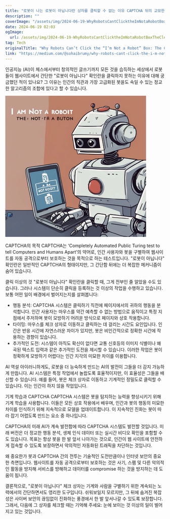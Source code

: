 ```yaml
---
title: "로봇이 나는 로봇이 아닙니다란 상자를 클릭할 수 없는 이유 CAPTCHA 뒤의 교묘한 속임수"
description: ""
coverImage: "/assets/img/2024-06-19-WhyRobotsCantClicktheImNotaRobotBoxTheCleverTrickBehindCAPTCHA_0.png"
date: 2024-06-19 02:03
ogImage: 
  url: /assets/img/2024-06-19-WhyRobotsCantClicktheImNotaRobotBoxTheCleverTrickBehindCAPTCHA_0.png
tag: Tech
originalTitle: "Why Robots Can’t Click the “I’m Not a Robot” Box: The Clever Trick Behind CAPTCHA"
link: "https://medium.com/@sohaibrumy/why-robots-cant-click-the-i-m-not-a-robot-box-the-clever-trick-behind-captcha-11337ce1babf"
---
```



인공지능 (AI)이 체스에서부터 창의적인 글쓰기까지 모든 것을 습득하는 세상에서 로봇들이 웹사이트에서 간단한 "로봇이 아닙니다" 확인란을 클릭하지 못하는 이유에 대해 궁금했던 적이 있나요? 그 이유는 인간의 직관과 가장 고급화된 봇을도 속일 수 있는 정교한 알고리즘의 조합에 있다고 할 수 있습니다.

![로봇이 클릭을 못하는 이유](/assets/img/2024-06-19-WhyRobotsCantClicktheImNotaRobotBoxTheCleverTrickBehindCAPTCHA_0.png)

CAPTCHA의 목적
CAPTCHA는 ‘Completely Automated Public Turing test to tell Computers and Humans Apart’의 약어로, 인간 사용자와 봇을 구별하여 웹사이트를 자동 공격으로부터 보호하는 것을 목적으로 하는 테스트입니다. "로봇이 아닙니다" 확인란은 일반적인 CAPTCHA의 형태이지만, 그 간단함 뒤에는 더 복잡한 메커니즘이 숨어 있습니다.

클릭 이상의 것
"로봇이 아닙니다" 확인란을 클릭할 때, 그게 전부인 줄 알았을 수도 있습니다. 그러나 시스템이 단순히 클릭을 등록하는 것 이상의 작업을 수행하고 있습니다. 보통 어떤 일이 배경에서 벌어지는지를 살펴봅니다:

<div class="content-ad"></div>

- 행동 분석: CAPTCHA 시스템은 클릭하기 직전에 페이지에서의 귀하의 행동을 분석합니다. 인간 사용자는 마우스를 약간 예측할 수 없는 방법으로 움직이고 특정 지점에서 주저하며 봇이 모방하기 어려운 방식으로 페이지와 상호 작용합니다.
- 타이밍: 마우스를 체크 상자로 이동하고 클릭하는 데 걸리는 시간도 요인입니다. 인간은 반응 시간에 자연스러운 차이가 있지만, 봇은 비인간적으로 정확한 시간에 작용하는 경향이 있습니다.
- 추가적인 도전: 시스템이 아직도 확신이 없다면 교통 신호등의 이미지 식별이나 왜곡된 텍스트 입력과 같은 추가적인 도전을 제시할 수 있습니다. 이러한 작업은 봇이 정확하게 모방하기 어렵다는 인간 지각의 미묘한 차이를 이용합니다.

AI 역설
아이러니하게도, 로봇을 더 능숙하게 만드는 AI의 발전이 그들을 더 감지 가능하게 만듭니다. AI 시스템은 특정 작업에서 놀랍도록 효율적이지만, 이 효율성은 그들을 배신할 수 있습니다. 예를 들어, 봇은 체크 상자로 이동하고 기계적인 정밀도로 클릭할 수 있습니다. 이는 인간이 하지 않을 작업입니다.

기계 학습과 CAPTCHA
CAPTCHA 시스템은 봇을 탐지하는 능력을 향상시키기 위해 기계 학습을 사용합니다. 이들은 모든 상호 작용에서 배우며, 인간과 봇의 행동의 미묘한 차이를 인식하기 위해 지속적으로 모델을 업데이트합니다. 이 지속적인 진화는 봇이 따라 잡기 어렵도록 만드는 요소 중 하나입니다.

CAPTCHA의 미래
AI가 계속 발전함에 따라 CAPTCHA 시스템도 발전할 것입니다. 미래 버전은 더 정교한 행동 분석, 생체 인식 데이터 또는 실시간 비디오 확인을 포함할 수도 있습니다. 목표는 항상 봇을 한 발 앞서 나아가는 것으로, 인간이 웹 사이트에 안전하게 접속할 수 있도록 보장하면서 악의적인 자동화된 트래픽을 차단하는 것입니다.

<div class="content-ad"></div>

왜 중요한가
봇과 CAPTCHA 간의 전투는 기술적인 도전만큼이나 인터넷 보안의 중요한 측면입니다. 웹사이트를 자동 공격으로부터 보호하는 것은 사기, 스팸 및 다른 악의적인 활동을 방지해 서비스를 방해하고 데이터를 compromise 하는 것을 방지하는 데 도움이 됩니다.

결론적으로, "로봇이 아닙니다" 체크 상자는 기계와 사람을 구별하기 위한 계속되는 노력에서의 간단하면서도 영리한 도구입니다. 쉬워보일지 모르지만, 그 뒤에 숨겨진 복잡성은 사이버 보안의 끊임없이 진화하는 풍경에서 한 발 앞서나갈 수 있도록 보장합니다. 그래서, 다음에 그 상자를 체크할 때는 기억해 주세요: 눈에 보이는 것 이상의 일이 벌어지고 있는 것입니다.